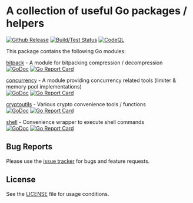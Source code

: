 A collection of useful Go packages / helpers
===========
[![Github Release](https://img.shields.io/github/release/fako1024/gotools.svg)](https://github.com/fako1024/gotools/releases)
[![Build/Test Status](https://github.com/fako1024/gotools/workflows/Go/badge.svg)](https://github.com/fako1024/gotools/actions?query=workflow%3AGo)
[![CodeQL](https://github.com/fako1024/gotools/actions/workflows/codeql-analysis.yml/badge.svg)](https://github.com/fako1024/gotools/actions/workflows/codeql-analysis.yml)

This package contains the following Go modules:

[bitpack](./bitpack) - A module for bitpacking compression / decompression\
[![GoDoc](https://godoc.org/github.com/fako1024/gotools/bitpack?status.svg)](https://godoc.org/github.com/fako1024/gotools/bitpack/)
[![Go Report Card](https://goreportcard.com/badge/github.com/fako1024/gotools/bitpack)](https://goreportcard.com/report/github.com/fako1024/gotools/bitpack)

[concurrency](./concurrency) - A module providing concurrency related tools (limiter & memory pool implementations)\
[![GoDoc](https://godoc.org/github.com/fako1024/gotools/concurrency?status.svg)](https://godoc.org/github.com/fako1024/gotools/concurrency/)
[![Go Report Card](https://goreportcard.com/badge/github.com/fako1024/gotools/concurrency)](https://goreportcard.com/report/github.com/fako1024/gotools/concurrency)

[cryptoutils](./cryptoutils) - Various crypto convenience tools / functions\
[![GoDoc](https://godoc.org/github.com/fako1024/gotools/cryptoutils?status.svg)](https://godoc.org/github.com/fako1024/gotools/cryptoutils/)
[![Go Report Card](https://goreportcard.com/badge/github.com/fako1024/gotools/cryptoutils)](https://goreportcard.com/report/github.com/fako1024/gotools/cryptoutils)

[shell](./shell) - Convenience wrapper to execute shell commands\
[![GoDoc](https://godoc.org/github.com/fako1024/gotools/shell?status.svg)](https://godoc.org/github.com/fako1024/gotools/shell/)
[![Go Report Card](https://goreportcard.com/badge/github.com/fako1024/gotools/shell)](https://goreportcard.com/report/github.com/fako1024/gotools/shell)

Bug Reports
-----------
Please use the [issue tracker](https://github.com/fako1024/gotools/issues) for bugs and feature requests.

License
-----------
See the [LICENSE](./LICENSE) file for usage conditions.